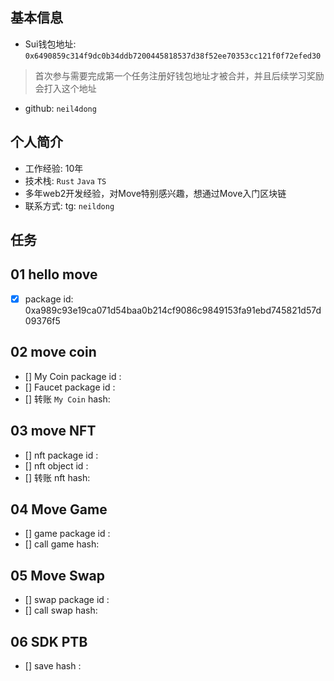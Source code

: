 ## 基本信息
- Sui钱包地址: `0x6490859c314f9dc0b34ddb7200445818537d38f52ee70353cc121f0f72efed30`
> 首次参与需要完成第一个任务注册好钱包地址才被合并，并且后续学习奖励会打入这个地址
- github: `neil4dong`

## 个人简介
- 工作经验: 10年
- 技术栈: `Rust` `Java` `TS`
- 多年web2开发经验，对Move特别感兴趣，想通过Move入门区块链
- 联系方式: tg: `neildong` 

## 任务

##   01 hello move  
- [x] package id: 0xa989c93e19ca071d54baa0b214cf9086c9849153fa91ebd745821d57d09376f5

##   02 move coin
- [] My Coin package id : 
- [] Faucet package id : 
- [] 转账 `My Coin` hash:

##   03 move NFT
- [] nft package id :
- [] nft object id : 
- [] 转账 nft  hash:

##   04 Move Game
- [] game package id :
- [] call game hash:

##   05 Move Swap
- [] swap package id :
- [] call swap hash:

##   06 SDK PTB
- [] save hash :

